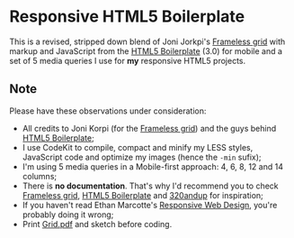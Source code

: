 Responsive HTML5 Boilerplate
============================

This is a revised, stripped down blend of Joni Jorkpi's <a href="http://frameless.org">Frameless grid</a> with markup and JavaScript from the <a href="http://html5boilerplate.com">HTML5 Boilerplate</a> (3.0) for mobile and a set of 5 media queries I use for **my** responsive HTML5 projects.

Note
----

Please have these observations under consideration:

* All credits to Joni Korpi (for the <a href="http://frameless.org">Frameless grid</a>) and the guys behind <a href="http://html5boilerplate.com">HTML5 Boilerplate</a>;
* I use CodeKit to compile, compact and minify my LESS styles, JavaScript code and optimize my images (hence the `-min` sufix);
* I'm using 5 media queries in a Mobile-first approach: 4, 6, 8, 12 and 14 columns;
* There is **no documentation**. That's why I'd recommend you to check <a href="http://frameless.org">Frameless grid</a>, <a href="http://html5boilerplate.com">HTML5 Boilerplate</a> and <a href="http://stuffandnonsense.co.uk/projects/320andup/">320andup</a> for inspiration;
* If you haven't read Ethan Marcotte's <a href="http://www.abookapart.com/products/responsive-web-design">Responsive Web Design</a>, you're probably doing it wrong;
* Print <a href="https://github.com/joaoramos/Responsive-HTML5-Boilerplate/blob/master/Grid.pdf">Grid.pdf</a> and sketch before coding.